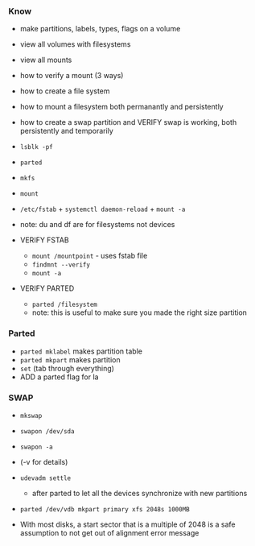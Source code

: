 ### Know
* make partitions, labels, types, flags on a volume
* view all volumes with filesystems
* view all mounts
* how to verify a mount (3 ways)
* how to create a file system
* how to mount a filesystem both permanantly and persistently 
* how to create a swap partition and VERIFY swap is working, both persistently and temporarily
* `lsblk -pf`
* `parted`
* `mkfs`
* `mount`
* `/etc/fstab` + `systemctl daemon-reload` + `mount -a`
* note: du and df are for filesystems not devices



* VERIFY FSTAB
    * `mount /mountpoint` - uses fstab file 
    * `findmnt --verify`
    * `mount -a`

* VERIFY PARTED
    * `parted /filesystem`
    * note: this is useful to make sure you made the right size partition


### Parted
* `parted mklabel` makes partition table
* `parted mkpart` makes partition
* `set` (tab through everything)
* ADD a parted flag for la


### SWAP
* `mkswap`
* `swapon /dev/sda`
* `swapon -a`
* (-v for details)


* `udevadm settle`
    * after parted to let all the devices synchronize with new partitions
* `parted /dev/vdb mkpart primary xfs 2048s 1000MB`
* With most disks, a start sector that is a multiple of 2048 is a safe assumption to not get out of alignment error message